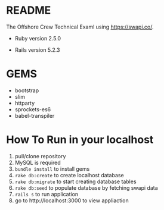 # README

The Offshore Crew Technical Examl using https://swapi.co/.

* Ruby version 2.5.0

* Rails version 5.2.3

# GEMS

* bootstrap
* slim
* httparty
* sprockets-es6
* babel-transpiler

# How To Run in your localhost

1. pull/clone repository 
2. MySQL is required
3. `bundle install` to install gems
4. `rake db:create` to create localhost database
5. `rake db:migrate` to start creating database tables
6. `rake db:seed` to populate database by fetching swapi data
7. `rails s` to run application
8. go to http://localhost:3000 to view appliaction 

